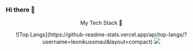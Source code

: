 ### Hi there 👋

<p align="center">
My Tech Stack 🔭
</p>


  
<p align="center">
  ![Top Langs](https://github-readme-stats.vercel.app/api/top-langs/?username=leonikussmaul&layout=compact)
  <a href="https://skillicons.dev">
    <img src="https://skillicons.dev/icons?i=js,html,css,vscode,react,figma&perline=3" />
  </a>
</p>





<!--
**leonikussmaul/leonikussmaul** is a ✨ _special_ ✨ repository because its `README.md` (this file) appears on your GitHub profile.

Here are some ideas to get you started:

- 🔭 I’m currently working on ...
- 🌱 I’m currently learning ...
- 👯 I’m looking to collaborate on ...
- 🤔 I’m looking for help with ...
- 💬 Ask me about ...
- 📫 How to reach me: ...
- 😄 Pronouns: ...
- ⚡ Fun fact: ...
-->
